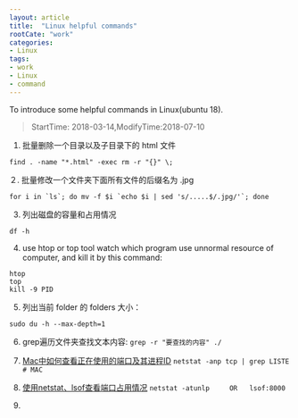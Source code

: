```yaml
---
layout: article
title:  "Linux helpful commands"
rootCate: "work"
categories:
- Linux
tags:
- work
- Linux
- command
---
```


To introduce some helpful commands in Linux(ubuntu 18).

<!---more--->

> StartTime: 2018-03-14,ModifyTime:2018-07-10

1. 批量删除一个目录以及子目录下的 html 文件
 ```
 find . -name "*.html" -exec rm -r "{}" \;
 ```

２. 批量修改一个文件夹下面所有文件的后缀名为 .jpg
```
for i in `ls`; do mv -f $i `echo $i | sed 's/.....$/.jpg/'`; done
```

3. 列出磁盘的容量和占用情况
```
df -h
 ```
4. use htop or top tool watch which program use unnormal resource of computer, and kill it by this command:
```
htop
top
kill -9 PID
```
5. 列出当前 folder 的 folders 大小：
```
sudo du -h --max-depth=1
```

6. grep遍历文件夹查找文本内容:
`grep -r "要查找的内容" ./`

7. [Mac中如何查看正在使用的端口及其进程ID](https://www.crifan.com/mac_check_view_using_port_and_process_id/) `netstat -anp tcp | grep LISTE # MAC`

8. [使用netstat、lsof查看端口占用情况](http://lazybios.com/2015/03/netstat-notes/) `netstat -atunlp     OR   lsof:8000`

9. 